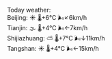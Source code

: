 Today weather:  
Beijing: ☀️ 🌡️+6°C 🌬️↙6km/h  
Tianjin: 🌫  🌡️+4°C 🌬️←7km/h  
Shijiazhuang: ⛅️  🌡️+7°C 🌬️↓11km/h  
Tangshan: ☀️ 🌡️+4°C 🌬️←15km/h  
